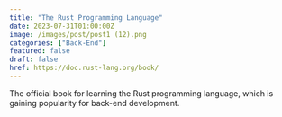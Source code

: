 ```yaml
---
title: "The Rust Programming Language"
date: 2023-07-31T01:00:00Z
image: /images/post/post1 (12).png
categories: ["Back-End"]
featured: false
draft: false
href: https://doc.rust-lang.org/book/
---
```

The official book for learning the Rust programming language, which is gaining popularity for back-end development.
